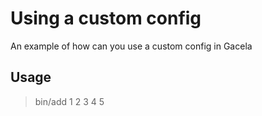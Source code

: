 # Using a custom config

An example of how can you use a custom config in Gacela


## Usage

> bin/add 1 2 3 4 5
